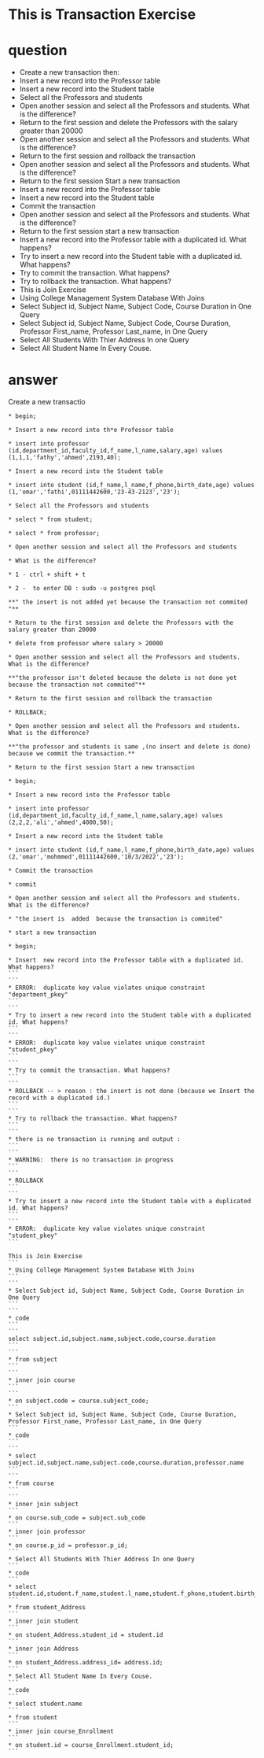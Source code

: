 # This is Transaction Exercise
# question
* Create a new transaction then:
* Insert a new record into the Professor table
* Insert a new record into the Student table
* Select all the Professors and students
* Open another session and select all the Professors and students. What is the difference?
* Return to the first session and delete the Professors with the salary greater than 20000
* Open another session and select all the Professors and students. What is the difference?
* Return to the first session and rollback the transaction
* Open another session and select all the Professors and students. What is the difference?
* Return to the first session Start a new transaction
* Insert a new record into the Professor table
* Insert a new record into the Student table
* Commit the transaction
* Open another session and select all the Professors and students. What is the difference?
* Return to the first session start a new transaction
* Insert a new record into the Professor table with a duplicated id. What happens?
* Try to insert a new record into the Student table with a duplicated id. What happens?
* Try to commit the transaction. What happens?
* Try to rollback the transaction. What happens?
* This is Join Exercise
* Using College Management System Database With Joins
* Select Subject id, Subject Name, Subject Code, Course Duration in One Query
* Select Subject id, Subject Name, Subject Code, Course Duration, Professor First_name, Professor Last_name, in One Query
* Select All Students With Thier Address In one Query
* Select All Student Name In Every Couse.
  
 # answer
 
Create a new transactio
```
* begin;
```
```
* Insert a new record into th*e Professor table
```
```
* insert into professor (id,department_id,faculty_id,f_name,l_name,salary,age) values (1,1,1,'fathy','ahmed',2193,40);
```
```
* Insert a new record into the Student table
```
```
* insert into student (id,f_name,l_name,f_phone,birth_date,age) values (1,'omar','fathi',01111442600,'23-43-2123','23');
```
```
* Select all the Professors and students
```
```
* select * from student;
```
```
* select * from professor;
```
```
* Open another session and select all the Professors and students
```
```
* What is the difference?
```
``` 
* 1 - ctrl + shift + t
```
```
* 2 -  to enter DB : sudo -u postgres psql
```
```
**" the insert is not added yet because the transaction not commited "**
```
```
* Return to the first session and delete the Professors with the salary greater than 20000
```
```
* delete from professor where salary > 20000
```
```
* Open another session and select all the Professors and students. What is the difference?
```
```
**"the professor isn't deleted because the delete is not done yet because the transaction not commited"**
```
```
* Return to the first session and rollback the transaction
```
```
* ROLLBACK;
```
```
* Open another session and select all the Professors and students. What is the difference?
```
```
**"the professor and students is same ,(no insert and delete is done) because we commit the transaction.**
```
```
* Return to the first session Start a new transaction
```
```
* begin;
```
```
* Insert a new record into the Professor table
```
```
* insert into professor (id,department_id,faculty_id,f_name,l_name,salary,age) values (2,2,2,'ali','ahmed',4000,50);
```
```
* Insert a new record into the Student table
```
```
* insert into student (id,f_name,l_name,f_phone,birth_date,age) values (2,'omar','mohmmed',01111442600,'10/3/2022','23');
```
```
* Commit the transaction
```
```
* commit
```
```
* Open another session and select all the Professors and students. What is the difference?
```
```
* "the insert is  added  because the transaction is commited"
```
```
* start a new transaction
```
```
* begin; 
```
````
* Insert  new record into the Professor table with a duplicated id. What happens?
```
```
* ERROR:  duplicate key value violates unique constraint "department_pkey"
```
```
* Try to insert a new record into the Student table with a duplicated id. What happens?
```
```
* ERROR:  duplicate key value violates unique constraint "student_pkey"
```
```
* Try to commit the transaction. What happens?
```
```
* ROLLBACK -- > reason : the insert is not done (because we Insert the record with a duplicated id.)
```
```
* Try to rollback the transaction. What happens?
```
```
* there is no transaction is running and output :
```
```
* WARNING:  there is no transaction in progress
```
```
* ROLLBACK
```
```
* Try to insert a new record into the Student table with a duplicated id. What happens?
```
```
* ERROR:  duplicate key value violates unique constraint "student_pkey"
```

This is Join Exercise
```
* Using College Management System Database With Joins
```
```
* Select Subject id, Subject Name, Subject Code, Course Duration in One Query
```
```
* code
```
```
select subject.id,subject.name,subject.code,course.duration 
```
```
* from subject
```
```
* inner join course 
```
```
* on subject.code = course.subject_code;
```
* Select Subject id, Subject Name, Subject Code, Course Duration, Professor First_name, Professor Last_name, in One Query
```
* code
```
```
* select subject.id,subject.name,subject.code,course.duration,professor.name
```
```
* from course 
```
```
* inner join subject 
```
* on course.sub_code = subject.sub_code
```
* inner join professor
```
* on course.p_id = professor.p_id;
```
* Select All Students With Thier Address In one Query
```
* code
```
* select student.id,student.f_name,student.l_name,student.f_phone,student.birth_date,student.age,Address.line1
```
* from student_Address
```
* inner join student 
```
* on student_Address.student_id = student.id
```
* inner join Address 
```
* on student_Address.address_id= address.id;
```
* Select All Student Name In Every Couse.
```
* code
```
* select student.name
```
* from student 
```
* inner join course_Enrollment
```
* on student.id = course_Enrollment.student_id;
```
